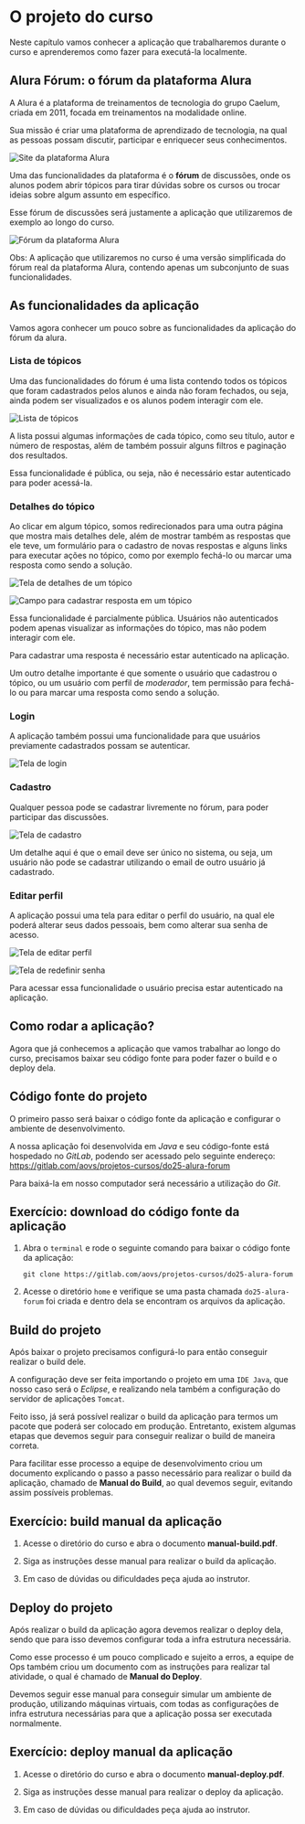 # O projeto do curso

Neste capítulo vamos conhecer a aplicação que trabalharemos durante o curso e aprenderemos como fazer para executá-la localmente.

## Alura Fórum: o fórum da plataforma Alura

A Alura é a plataforma de treinamentos de tecnologia do grupo Caelum, criada em 2011, focada em treinamentos na modalidade online.

Sua missão é criar uma plataforma de aprendizado de tecnologia, na qual as pessoas possam discutir, participar e enriquecer seus conhecimentos.

![Site da plataforma Alura](imagens/capitulo-04/alura-home.png)

Uma das funcionalidades da plataforma é o **fórum** de discussões, onde os alunos podem abrir tópicos para tirar dúvidas sobre os cursos ou trocar ideias sobre algum assunto em específico.

Esse fórum de discussões será justamente a aplicação que utilizaremos de exemplo ao longo do curso.

![Fórum da plataforma Alura](imagens/capitulo-04/forum-dashboard.png)

Obs: A aplicação que utilizaremos no curso é uma versão simplificada do fórum real da plataforma Alura, contendo apenas um subconjunto de suas funcionalidades.

## As funcionalidades da aplicação

Vamos agora conhecer um pouco sobre as funcionalidades da aplicação do fórum da alura.

### Lista de tópicos

Uma das funcionalidades do fórum é uma lista contendo todos os tópicos que foram cadastrados pelos alunos e ainda não foram fechados, ou seja, ainda podem ser visualizados e os alunos podem interagir com ele.

![Lista de tópicos](imagens/capitulo-04/forum-topicos.png)

A lista possui algumas informações de cada tópico, como seu título, autor e número de respostas, além de também possuir alguns filtros e paginação dos resultados.

Essa funcionalidade é pública, ou seja, não é necessário estar autenticado para poder acessá-la.

### Detalhes do tópico

Ao clicar em algum tópico, somos redirecionados para uma outra página que mostra mais detalhes dele, além de mostrar também as respostas que ele teve, um formulário para o cadastro de novas respostas e alguns links para executar ações no tópico, como por exemplo fechá-lo ou marcar uma resposta como sendo a solução.

![Tela de detalhes de um tópico](imagens/capitulo-04/forum-topico-detalhe.png)

![Campo para cadastrar resposta em um tópico](imagens/capitulo-04/forum-topico-responder.png)

Essa funcionalidade é parcialmente pública. Usuários não autenticados podem apenas visualizar as informações do tópico, mas não podem interagir com ele.

Para cadastrar uma resposta é necessário estar autenticado na aplicação.

Um outro detalhe importante é que somente o usuário que cadastrou o tópico, ou um usuário com perfil de *moderador*, tem permissão para fechá-lo ou para marcar uma resposta como sendo a solução.

### Login

A aplicação também possui uma funcionalidade para que usuários previamente cadastrados possam se autenticar.

![Tela de login](imagens/capitulo-04/forum-login.png)

### Cadastro

Qualquer pessoa pode se cadastrar livremente no fórum, para poder participar das discussões.

![Tela de cadastro](imagens/capitulo-04/forum-cadastro.png)

Um detalhe aqui é que o email deve ser único no sistema, ou seja, um usuário não pode se cadastrar utilizando o email de outro usuário já cadastrado.

### Editar perfil

A aplicação possui uma tela para editar o perfil do usuário, na qual ele poderá alterar seus dados pessoais, bem como alterar sua senha de acesso.

![Tela de editar perfil](imagens/capitulo-04/forum-perfil.png)

![Tela de redefinir senha](imagens/capitulo-04/forum-senha.png)

Para acessar essa funcionalidade o usuário precisa estar autenticado na aplicação.

## Como rodar a aplicação?

Agora que já conhecemos a aplicação que vamos trabalhar ao longo do curso, precisamos baixar seu código fonte para poder fazer o build e o deploy dela.

## Código fonte do projeto

O primeiro passo será baixar o código fonte da aplicação e configurar o ambiente de desenvolvimento.

A nossa aplicação foi desenvolvida em *Java* e seu código-fonte está hospedado no *GitLab*, podendo ser acessado pelo seguinte endereço: https://gitlab.com/aovs/projetos-cursos/do25-alura-forum

Para baixá-la em nosso computador será necessário a utilização do *Git*.

## Exercício: download do código fonte da aplicação

1. Abra o `terminal` e rode o seguinte comando para baixar o código fonte da aplicação:

	```
	git clone https://gitlab.com/aovs/projetos-cursos/do25-alura-forum
	```

2. Acesse o diretório `home` e verifique se uma pasta chamada `do25-alura-forum` foi criada e dentro dela se encontram os arquivos da aplicação.

## Build do projeto

Após baixar o projeto precisamos configurá-lo para então conseguir realizar o build dele.

A configuração deve ser feita importando o projeto em uma `IDE Java`, que nosso caso será o *Eclipse*, e realizando nela também a configuração do servidor de aplicações `Tomcat`.

Feito isso, já será possível realizar o build da aplicação para termos um pacote que poderá ser colocado em produção. Entretanto, existem algumas etapas que devemos seguir para conseguir realizar o build de maneira correta.

Para facilitar esse processo a equipe de desenvolvimento criou um documento explicando o passo a passo necessário para realizar o build da aplicação, chamado de **Manual do Build**, ao qual devemos seguir, evitando assim possíveis problemas.

## Exercício: build manual da aplicação

1. Acesse o diretório do curso e abra o documento **manual-build.pdf**.

1. Siga as instruções desse manual para realizar o build da aplicação.

1. Em caso de dúvidas ou dificuldades peça ajuda ao instrutor.

## Deploy do projeto

Após realizar o build da aplicação agora devemos realizar o deploy dela, sendo que para isso devemos configurar toda a infra estrutura necessária.

Como esse processo é um pouco complicado e sujeito a erros, a equipe de Ops também criou um documento com as instruções para realizar tal atividade, o qual é chamado de **Manual do Deploy**.

Devemos seguir esse manual para conseguir simular um ambiente de produção, utilizando máquinas virtuais, com todas as configurações de infra estrutura necessárias para que a aplicação possa ser executada normalmente.

## Exercício: deploy manual da aplicação

1. Acesse o diretório do curso e abra o documento **manual-deploy.pdf**.

1. Siga as instruções desse manual para realizar o deploy da aplicação.

1. Em caso de dúvidas ou dificuldades peça ajuda ao instrutor.
